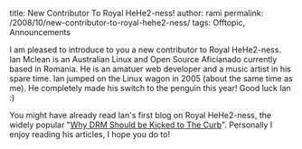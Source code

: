 title: New Contributor To Royal HeHe2-ness!
author: rami
permalink: /2008/10/new-contributor-to-royal-hehe2-ness/
tags: Offtopic, Announcements

I am pleased to introduce to you a new contributor to Royal HeHe2-ness. Ian Mclean is an Australian Linux and Open Source Aficianado currently based in Romania. He is an amatuer web developer and a music artist in his spare time. Ian jumped on the Linux wagon in 2005 (about the same time as me). He completely made his switch to the penguin this year! Good luck Ian :)

You might have already read Ian's first blog on Royal HeHe2-ness, the widely popular "[Why DRM Should be Kicked to The Curb]({filename}/blog/2008-10-01-why-its-time-to-kick-drm-to-the-curb.markdown)". Personally I enjoy reading his articles, I hope you do to!
